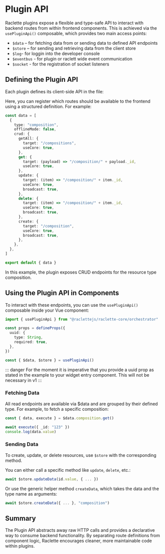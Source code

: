 # Plugin API

Raclette plugins expose a flexible and type-safe API to interact with backend routes from within frontend components. This is achieved via the `usePluginApi()` composable, which provides two main access points:

- `$data` – for fetching data from or sending data to defined API endpoints
- `$store` – for sending and retrieving data from the client store
- `$log`- for loggin into the developer console
- `$eventbus` - for plugin or raclett wide event communication
- `$socket` - for the registration of socket listeners

## Defining the Plugin API

Each plugin defines its client-side API in the file:

Here, you can register which routes should be available to the frontend using a structured definition. For example:

```TypeScript
const data = [
  {
    type: "composition",
    offlineMode: false,
    crud: {
      getAll: {
        target: "/compositions",
        useCore: true,
      },
      get: {
        target: (payload) => "/composition/" + payload._id,
        useCore: true,
      },
      update: {
        target: (item) => "/composition/" + item._id,
        useCore: true,
        broadcast: true,
      },
      delete: {
        target: (item) => "/composition/" + item._id,
        useCore: true,
        broadcast: true,
      },
      create: {
        target: "/composition",
        useCore: true,
        broadcast: true,
      },
    },
  },
]

export default { data }
```

In this example, the plugin exposes CRUD endpoints for the resource type composition.

## Using the Plugin API in Components

To interact with these endpoints, you can use the `usePluginApi()` composable inside your Vue component:

```typescript
import { usePluginApi } from "@raclettejs/raclette-core/orchestrator"

const props = defineProps({
  uuid: {
    type: String,
    required: true,
  },
})

const { $data, $store } = usePluginApi()
```

::: danger
For the moment it is imperative that you provide a uuid prop as stated in the example to your widget entry component. This will not be necessary in v1
:::

### Fetching Data

All read endpoints are available via $data and are grouped by their defined type. For example, to fetch a specific composition:

```typescript
const { data, execute } = $data.composition.get()

await execute({ _id: "123" })
console.log(data.value)
```

### Sending Data

To create, update, or delete resources, use `$store` with the corresponding method.

You can either call a specific method like `update`, `delete`, etc.:

```typescript
await $store.updateData(id.value, { ... })
```

Or use the generic helper method `createData`, which takes the data and the type name as arguments:

```typescript
await $store.createData({ ... }, "composition")
```

## Summary

The Plugin API abstracts away raw HTTP calls and provides a declarative way to consume backend functionality. By separating route definitions from component logic, Raclette encourages cleaner, more maintainable code within plugins.
